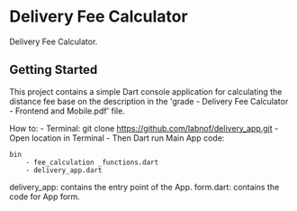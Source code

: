 # Delivery Fee Calculator

Delivery Fee Calculator. 

## Getting Started

This project contains a simple Dart console application for calculating the distance fee base on the 
description in the 'grade - Delivery Fee Calculator - Frontend and Mobile.pdf'
file.

How to:
    - Terminal: git clone https://github.com/labnof/delivery_app.git
    - Open location in Terminal
    - Then Dart run
Main App code:

    bin
        - fee_calculation _functions.dart
        - delivery_app.dart
        

delivery_app: contains the entry point of the App.
form.dart: contains the code for App form.
